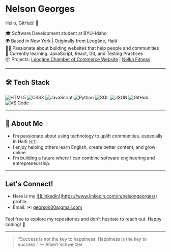 # Nelson Georges
Hello, GitHub! 👋

🎓 Software Development student at BYU–Idaho  
🌍 Based in New York | Originally from Léogâne, Haiti  
👨‍💻 Passionate about building websites that help people and communities  
🌱 Currently learning: JavaScript, React, Git, and Testing Practices  
📦 Projects: [Léogâne Chamber of Commerce Website](https://georson00.github.io/wdd231/chamber/) | [Nelka Fitness](https://georson00.github.io/wdd231/final/)

---

## 🛠️ Tech Stack


![HTML5](https://img.shields.io/badge/HTML5-E34F26?style=flat&logo=html5&logoColor=white)
![CSS3](https://img.shields.io/badge/CSS3-1572B6?style=flat&logo=css3&logoColor=white)
![JavaScript](https://img.shields.io/badge/JavaScript-F7DF1E?style=flat&logo=javascript&logoColor=black)
![Python](https://img.shields.io/badge/Python-3776AB?style=flat&logo=python&logoColor=white)
![SQL](https://img.shields.io/badge/SQL-003B57?style=flat&logo=postgresql&logoColor=white)
![JSON](https://img.shields.io/badge/JSON-000000?style=flat&logo=json&logoColor=white)
![GitHub](https://img.shields.io/badge/GitHub-181717?style=flat&logo=github&logoColor=white)
![VS Code](https://img.shields.io/badge/VS%20Code-007ACC?style=flat&logo=visual-studio-code&logoColor=white)

---

## 🌟 About Me

- I’m passionate about using technology to uplift communities, especially in Haiti 🇭🇹.
- I enjoy helping others learn English, create better content, and grow online.
- I’m building a future where I can combine software engineering and entrepreneurship.

---


## Let's Connect!

- Here is my [![]LinkedIn](https://img.shields.io/badge/LinkedIn-blue?style=flat&logo=linkedin&logoColor=white)](https://www.linkedin.com/in/nelsongeorges/)  profile.
- Email: ✉️ georson00@gmail.com  

Feel free to explore my repositories and don't hesitate to reach out. Happy coding! 🚀

---

> “Success is not the key to happiness. Happiness is the key to success.” — Albert Schweitzer

